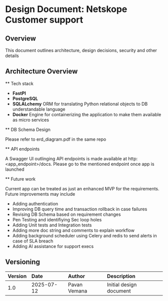 # Design Document: Netskope Customer support

## Overview

This document outlines architecture, design decisions, security and other details

## Architecture Overview

** Tech stack

- **FastPI**
- **PostgreSQL** 
- **SQLALchemy** ORM for translating Python relational objects to DB understandable language
- **Docker** Engine for containerizing the application to make them available as micro services


** DB Schema Design

Please refer to erd_diagram.pdf in the same repo

** API endpoints

A Swagger UI outlinging API endpoints is made available at http:<app_endpoint>/docs.
Please go to the mentioned endpoint once app is launched

** Future work

Current app can be treated as just an enhanced MVP for the requirements. Future improvements may include

- Adding authentication
- Improving DB query time and transaction rollback in case failures
- Revising DB Schema based on requirement changes
- Pen Testing and identifiying Sec loop holes
- Adding Unit tests and Integration tests
- Adding more doc string and comments to explain workflow 
- Adding background scheduler using Celery and redis to send alerts
  in case of SLA breach
- Adding AI assistance for support execs


##  Versioning

| Version | Date       | Author    | Description                |
|:----------|:------------|:------------|:----------------------------|
| 1.0      | 2025-07-12 | Pavan Vemana | Initial design document |